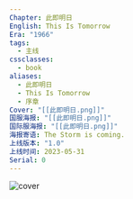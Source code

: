 ```yaml
---
Chapter: 此即明日
English: This Is Tomorrow
Era: "1966"
tags:
  - 主线
cssclasses:
  - book
aliases:
  - 此即明日
  - This Is Tomorrow
  - 序章
Cover: "[[此即明日.png]]"
国服海报: "[[此即明日.png]]"
国际服海报: "[[此即明日.png]]"
海报寄语: The Storm is coming.
上线版本: "1.0"
上线时间: 2023-05-31
Serial: 0
---
```

![cover](assets/此即明日｜This%20Is%20Tomorrow.assets/此即明日.png)